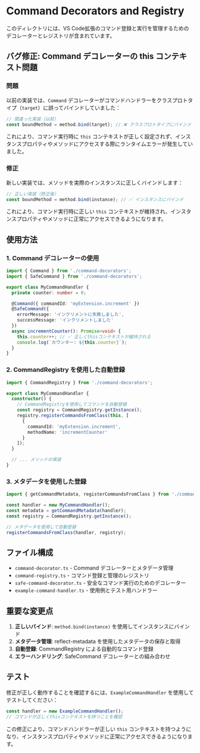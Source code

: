 # Command Decorators and Registry

このディレクトリには、VS Code拡張のコマンド登録と実行を管理するためのデコレーターとレジストリが含まれています。

## バグ修正: Command デコレーターの this コンテキスト問題

### 問題
以前の実装では、`Command` デコレーターがコマンドハンドラーをクラスプロトタイプ（`target`）に誤ってバインドしていました：

```typescript
// 間違った実装（以前）
const boundMethod = method.bind(target); // ❌ クラスプロトタイプにバインド
```

これにより、コマンド実行時に `this` コンテキストが正しく設定されず、インスタンスプロパティやメソッドにアクセスする際にランタイムエラーが発生していました。

### 修正
新しい実装では、メソッドを実際のインスタンスに正しくバインドします：

```typescript
// 正しい実装（修正後）
const boundMethod = method.bind(instance); // ✅ インスタンスにバインド
```

これにより、コマンド実行時に正しい `this` コンテキストが維持され、インスタンスプロパティやメソッドに正常にアクセスできるようになります。

## 使用方法

### 1. Command デコレーターの使用

```typescript
import { Command } from './command-decorators';
import { SafeCommand } from './command-decorators';

export class MyCommandHandler {
  private counter: number = 0;

  @Command({ commandId: 'myExtension.increment' })
  @SafeCommand({ 
    errorMessage: 'インクリメントに失敗しました',
    successMessage: 'インクリメントしました'
  })
  async incrementCounter(): Promise<void> {
    this.counter++; // ✅ 正しくthisコンテキストが維持される
    console.log(`カウンター: ${this.counter}`);
  }
}
```

### 2. CommandRegistry を使用した自動登録

```typescript
import { CommandRegistry } from './command-decorators';

export class MyCommandHandler {
  constructor() {
    // CommandRegistryを使用してコマンドを自動登録
    const registry = CommandRegistry.getInstance();
    registry.registerCommandsFromClass(this, [
      {
        commandId: 'myExtension.increment',
        methodName: 'incrementCounter'
      }
    ]);
  }

  // ... メソッドの実装
}
```

### 3. メタデータを使用した登録

```typescript
import { getCommandMetadata, registerCommandsFromClass } from './command-decorators';

const handler = new MyCommandHandler();
const metadata = getCommandMetadata(handler);
const registry = CommandRegistry.getInstance();

// メタデータを使用して自動登録
registerCommandsFromClass(handler, registry);
```

## ファイル構成

- `command-decorator.ts` - Command デコレーターとメタデータ管理
- `command-registry.ts` - コマンド登録と管理のレジストリ
- `safe-command-decorator.ts` - 安全なコマンド実行のためのデコレーター
- `example-command-handler.ts` - 使用例とテスト用ハンドラー

## 重要な変更点

1. **正しいバインド**: `method.bind(instance)` を使用してインスタンスにバインド
2. **メタデータ管理**: reflect-metadata を使用したメタデータの保存と取得
3. **自動登録**: CommandRegistry による自動的なコマンド登録
4. **エラーハンドリング**: SafeCommand デコレーターとの組み合わせ

## テスト

修正が正しく動作することを確認するには、`ExampleCommandHandler` を使用してテストしてください：

```typescript
const handler = new ExampleCommandHandler();
// コマンドが正しくthisコンテキストを持つことを確認
```

この修正により、コマンドハンドラーが正しい `this` コンテキストを持つようになり、インスタンスプロパティやメソッドに正常にアクセスできるようになります。